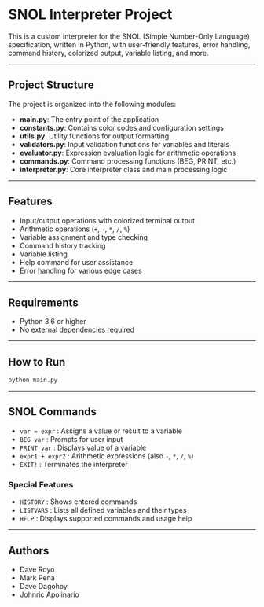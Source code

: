 # SNOL Interpreter Project

This is a custom interpreter for the SNOL (Simple Number-Only Language) specification, written in Python, with user-friendly features, error handling, command history, colorized output, variable listing, and more.

---

## Project Structure

The project is organized into the following modules:

- **main.py**: The entry point of the application  
- **constants.py**: Contains color codes and configuration settings  
- **utils.py**: Utility functions for output formatting  
- **validators.py**: Input validation functions for variables and literals  
- **evaluator.py**: Expression evaluation logic for arithmetic operations  
- **commands.py**: Command processing functions (BEG, PRINT, etc.)  
- **interpreter.py**: Core interpreter class and main processing logic  

---

## Features

- Input/output operations with colorized terminal output
- Arithmetic operations (`+`, `-`, `*`, `/`, `%`)
- Variable assignment and type checking
- Command history tracking
- Variable listing
- Help command for user assistance
- Error handling for various edge cases

---

## Requirements

- Python 3.6 or higher
- No external dependencies required

---

## How to Run

```bash
python main.py
```

---

## SNOL Commands

- `var = expr` : Assigns a value or result to a variable
- `BEG var` : Prompts for user input
- `PRINT var` : Displays value of a variable
- `expr1 + expr2` : Arithmetic expressions (also `-`, `*`, `/`, `%`)
- `EXIT!` : Terminates the interpreter

### Special Features

- `HISTORY` : Shows entered commands
- `LISTVARS` : Lists all defined variables and their types
- `HELP` : Displays supported commands and usage help

---

## Authors

- Dave Royo
- Mark Pena
- Dave Dagohoy
- Johnric Apolinario